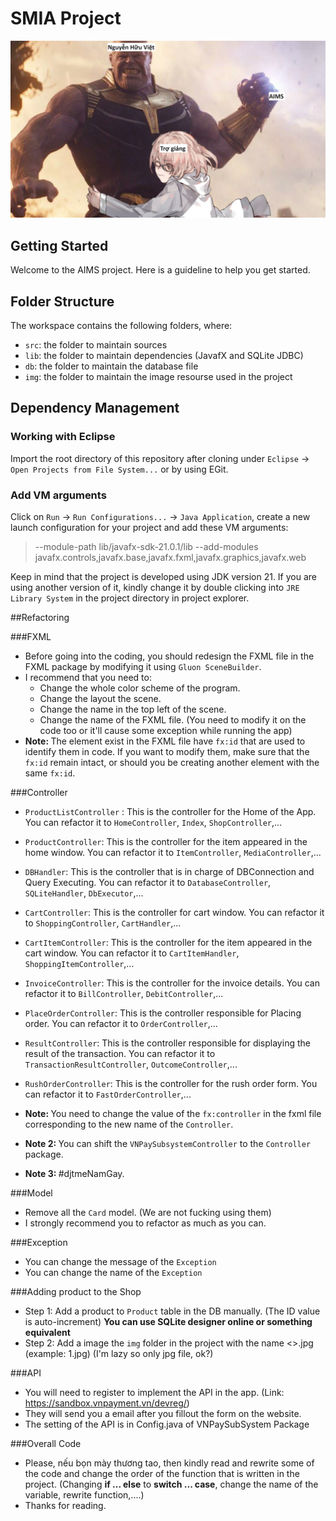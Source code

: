 #  SMIA Project
<p align="center">
  <img src="img/readme.jpg" />
</p>

## Getting Started

Welcome to the AIMS project. Here is a guideline to help you get started.

## Folder Structure

The workspace contains the following folders, where:

- `src`: the folder to maintain sources
- `lib`: the folder to maintain dependencies (JavafX and SQLite JDBC)
- `db`: the folder to maintain the database file
- `img`: the folder to maintain the image resourse used in the project

## Dependency Management
### Working with Eclipse
Import the root directory of this repository after cloning under `Eclipse` -> `Open Projects from File System...` or by using EGit.

### Add VM arguments
Click on `Run` -> `Run Configurations...`  -> `Java Application`, create a new launch configuration for your project and add these VM arguments:
> --module-path lib/javafx-sdk-21.0.1/lib --add-modules javafx.controls,javafx.base,javafx.fxml,javafx.graphics,javafx.web

Keep in mind that the project is developed using JDK version 21. If you are using another version of it, kindly change it by double clicking into `JRE Library System` in the project directory in project explorer. 

##Refactoring

###FXML
- Before going into the coding, you should redesign the FXML file in the FXML package by modifying it using `Gluon SceneBuilder`. 
- I recommend that you need to:
	+ Change the whole color scheme of the program.
	+ Change the layout the scene.
	+ Change the name in the top left of the scene.
	+ Change the name of the FXML file. (You need to modify it on the code too or it'll cause some exception while running the app)
- <strong>Note: </strong> The element exist in the FXML file have `fx:id` that are used to identify them in code. If you want to modify them, make sure that the `fx:id` remain intact, or should you be creating another element with the same `fx:id`.

###Controller
- `ProductListController` : This is the controller for the Home of the App. You can refactor it to `HomeController`, `Index`, `ShopController`,...
- `ProductController`: This is the controller for the item appeared in the home window. You can refactor it to `ItemController`, `MediaController`,...
- `DBHandler`: This is the controller that is in charge of DBConnection and Query Executing. You can refactor it to `DatabaseController`, `SQLiteHandler`, `DbExecutor`,...
- `CartController`: This is the controller for cart window. You can refactor it to `ShoppingController`, `CartHandler`,...
- `CartItemController`: This is the controller for the item appeared in the cart window. You can refactor it to `CartItemHandler`, `ShoppingItemController`,...
- `InvoiceController`: This is the controller for the invoice details. You can refactor it to `BillController`, `DebitController`,...
- `PlaceOrderController`: This is the controller responsible for Placing order. You can refactor it to `OrderController`,...
- `ResultController`: This is the controller responsible for displaying the result of the transaction. You can refactor it to `TransactionResultController`, `OutcomeController`,...
- `RushOrderController`: This is the controller for the rush order form. You can refactor it to `FastOrderController`,...

- <strong>Note: </strong>You need to change the value of the `fx:controller` in the fxml file corresponding to the new name of the `Controller`.
- <strong>Note 2: </strong>You can shift the `VNPaySubsystemController` to the `Controller` package.
- <strong>Note 3: </strong> #djtmeNamGay.

###Model
- Remove all the `Card` model. (We are not fucking using them)
- I strongly recommend you to refactor as much as you can.

###Exception
- You can change the message of the `Exception`
- You can change the name of the `Exception`

###Adding product to the Shop
- Step 1: Add a product to `Product` table in the DB manually. (The ID value is auto-increment) <strong>You can use SQLite designer online or something equivalent</strong>
- Step 2: Add a image the `img` folder in the project with the name <<ID>>.jpg (example: 1.jpg) (I'm lazy so only jpg file, ok?)

###API 
- You will need to register to implement the API in the app. (Link: https://sandbox.vnpayment.vn/devreg/)
- They will send you a email after you fillout the form on the website.
- The setting of the API is in Config.java of VNPaySubSystem Package

###Overall Code
- Please, nếu bọn mày thương tao, then kindly read and rewrite some of the code and change the order of the function that is written in the project. (Changing <strong>if ... else</strong> to <strong>switch ... case</strong>, change the name of the variable, rewrite function,....)
- Thanks for reading.
